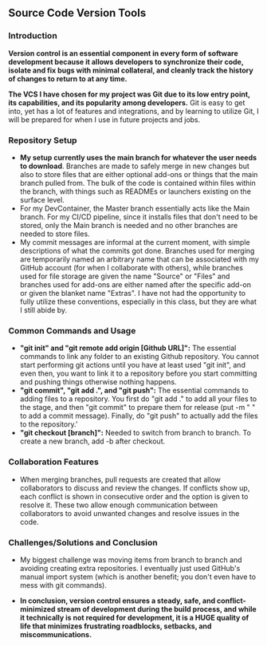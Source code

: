## Source Code Version Tools

### Introduction

**Version control is an essential component in every form of software development because it allows developers to synchronize their code, isolate and fix bugs with minimal collateral, and cleanly track the history of changes to return to at any time.**

**The VCS I have chosen for my project was Git due to its low entry point, its capabilities, and its popularity among developers.** Git is easy to get into, yet has a lot of features and integrations, and by learning to utilize Git, I will be prepared for when I use in future projects and jobs.

### Repository Setup
- **My setup currently uses the main branch for whatever the user needs to download**. Branches are made to safely merge in new changes but also to store files that are either optional add-ons or things that the main branch pulled from. The bulk of the code is contained within files within the branch, with things such as READMEs or launchers existing on the surface level.
- For my DevContainer, the Master branch essentially acts like the Main branch. For my CI/CD pipeline, since it installs files that don't need to be stored, only the Main branch is needed and no other branches are needed to store files.
- My commit messages are informal at the current moment, with simple descriptions of what the commits got done. Branches used for merging are temporarily named an arbitrary name that can be associated with my GitHub account (for when I collaborate with others), while branches used for file storage are given the name "Source" or "Files" and branches used for add-ons are either named after the specific add-on or given the blanket name "Extras". I have not had the opportunity to fully utilize these conventions, especially in this class, but they are what I still abide by.

### Common Commands and Usage
- **"git init" and "git remote add origin [Github URL]":** The essential commands to link any folder to an existing Github repository. You cannot start performing git actions until you have at least used "git init", and even then, you want to link it to a repository before you start committing and pushing things otherwise nothing happens.
- **"git commit", "git add .", and "git push":** The essential commands to adding files to a repository. You first do "git add ." to add all your files to the stage, and then "git commit" to prepare them for release (put -m " " to add a commit message). Finally, do "git push" to actually add the files to the repository.'
- **"git checkout [branch]":** Needed to switch from branch to branch. To create a new branch, add -b after checkout.

### Collaboration Features
- When merging branches, pull requests are created that allow collaborators to discuss and review the changes. If conflicts show up, each conflict is shown in consecutive order and the option is given to resolve it. These two allow enough communication between collaborators to avoid unwanted changes and resolve issues in the code.

### Challenges/Solutions and Conclusion
- My biggest challenge was moving items from branch to branch and avoiding creating extra repositories. I eventually just used GitHub's manual import system (which is another benefit; you don't even have to mess with git commands).

- **In conclusion, version control ensures a steady, safe, and conflict-minimized stream of development during the build process, and while it technically is not required for development, it is a HUGE quality of life that minimizes frustrating roadblocks, setbacks, and miscommunications.**

